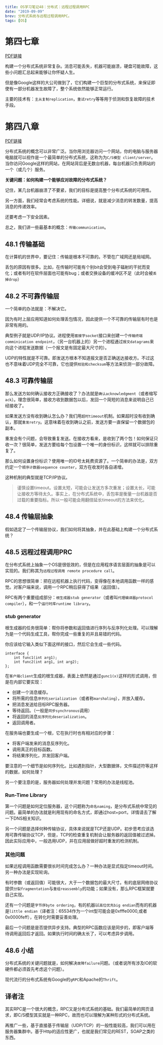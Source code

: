 ```yaml lw-blog-meta
title: OS学习笔记48：分布式：远程过程调用RPC
date: "2019-09-09"
brev: 分布式系统与远程过程调用RPC。
tags: [OS]
```


# 第四七章 <A Dialogue on Distribution>

[PDF链接](http://pages.cs.wisc.edu/~remzi/OSTEP/dialogue-distribution.pdf)

构建一个分布式系统非常复杂。消息可能丢失，机器可能崩溃，硬盘可能故障，这些小问题汇总起来能够让你怀疑人生。

但是像Google这样的大公司做到了，它们构建一个巨型的分布式系统，来保证即使有一部分机器发生故障了，整个系统依然能够正常运行。

主要的技术有：`主从复制replication`，`重试retry`等等用于侦测和恢复故障的技术手段。

# 第四八章 <Distributed Systems>

[PDF链接](http://pages.cs.wisc.edu/~remzi/OSTEP/dist-intro.pdf)

分布式系统的概念可以非常广泛。当你用浏览器访问一个网站，你的电脑与服务器电脑就可以视作是一个最简单的分布式系统，这称为为`C/S模型 client/server`。当你访问Google这样的网站，在网站背后是无数台机器，每台机器只负责网站的一个（或几个）服务。

**关键问题：如何构建一个能够应对故障的分布式系统？**

记住，某几台机器崩溃了不要紧，我们的目标是提高整个分布式系统的可用性。

另一方面，我们经常会考虑系统的性能。详细说，就是减少消息的转发数量，提高消息的传递效率。

还要考虑一下安全因素。

总之，我们讲一些最基本的概念：`传输communication`。

## 48.1 传输基础

在计算机的世界中，要记住：传输是根本不可靠的。不管在广域网还是局域网。

丢包的原因有很多。比如，在传输时可能有个别bit会受到电子辐射的干扰而变化；或者有时在软件层面也可能有bug；或者交换设备的缓冲区不足（此时会被`丢掉drop`）

## 48.2 不可靠传输层

一个简单的办法就是：不解决它。

因为有时上层应用知道如何处理丢包情况，因此提供一个不可靠的传输层有时也是非常有用的。

典型例子就是UDP/IP协议。进程使用`套接字socket`接口来创建一个`传输终端comminication endpoint`，（另一台机器上的）另一个进程通过`报文datagrams`来向这个进程发送数据（一个报文是有固定最大尺寸的）。

UDP的特性就是不可靠。即发送方根本不知道报文是否正确送达接收方。不过这也不意味着UDP完全不可靠，它也提供`校验和checksum`等方法来侦测一部分故障。

## 48.3 可靠传输层

那么发送方如何确认接收方正确接收了？办法就是`确认acknowledgment`（或者缩写`ack`）。理念很简单，接收方收到数据包以后，发回一个简短的消息来说明自己已经接收了。

如果发送方没有收到确认怎么办？我们用`超时timeout`机制。如果超时没有收到确认，那就`重发retry`。这意味着在收到确认之前，发送方要一直保留一个数据包的副本。

重发会有个问题，会导致重复发送。在接收方看来，是收到了两个包！如何保证只收一次？很简单，发送方要给每个包设置一个唯一的身份标识，这样就可以排除重复了。

那么如何设置身份标识？使用唯一的ID号太耗费资源了。一个简单的办法是，双方约定一个`顺序计数器sequence counter`，双方在收发时各自递增。

这种机制的典型就是TCP/IP协议。

> 谨慎设置timeout。设置太短，可能会让发送方多次重发；设置太长，可能让接收方等待太久。事实上，在分布式系统中，丢包率是衡量一台机器是否过载的重要指标。所以一般可能会用翻倍延长timeout的方法来优化。

## 48.4 传输层抽象

假如选定了一个传输层协议，我们如何将其抽象，并在此基础上构建一个分布式系统？

## 48.5 远程过程调用PRC

在分布式系统上抽象一个OS是很低效的，但是在应用程序语言层面的抽象是可以实现的。我们称其为`远程过程调用 remote procedure call`。

RPC的思想很简单：把在远程机器上执行代码，变得像在本地调用函数一样的感觉。对客户端来说，调用一个RPC稍后获得了结果（返回值）。

RPC有两个重要组成部分：`根生成器stub generator`（或者叫`代理编译器protocol compiler`），和一个`运行时库runtime library`。

### stub generator

根生成器的任务很简单：帮你将参数和返回值进行序列与反序列化处理。可以理解为是一个代码生成工具，帮你完成一些重复的并且易错的代码。

你应该给它输入类似下面这样的接口，然后它会生成一些代码。

```text
interface {
    int func1(int arg1);
    int func2(int arg1, int arg2);
};
```

在`客户端client`生成的根生成器，表面上依然是通过`gunc1(x)`这样的形式调用，但是在内部它要实现：

- 创建一个消息缓存。
- 将所需的信息`序列化serialization`（或者称`marshaling`），并放入缓存。
- 把消息发送给目标RPC服务器。
- 等待返回。（一般是`同步synchronous`调用）
- 将返回的消息`反序列化deserialization`。
- 返回调用者。

在服务端也要生成一个根，它在执行时也有相对应的步骤：

- 将客户端发来的消息反序列化。
- 调用真正的目标函数。
- 将结果序列化，并发回客户端。

要注意的一个细节是如何序列化。比如遇到指针，大型数据体，文件描述符等这样的数据，如何处理？

另一个要注意的是，服务器如何处理并发问题？常用的办法是线程池。

### Run-Time Library

第一个问题是如何定位服务器，这个问题称为`命名naming`，是分布式系统中常见的问题。最简单的办法就是利用现有的命名方式，即通过host+port，详情请去了解一下DNS相关知识。

另一个问题是选择何种传输协议，具体来说就是TCP还是UDP。初步思考应该选用可靠传输协议TCP，但是，TCP的检查重复机制会让服务器的返回值被过滤掉。因此实际应用中，一般选用UDP，并在应用层做好超时重发的检测机制。

### 其他问题

如果远程调用函数需要很长时间完成怎么办？一种办法是显式指定timeout时间。另一种办法是实现轮询。

有时参数（或返回值）可能很大，大于一个数据包的最大尺寸。有的底层网络协议提供`分裂fragmentation`与`重组reassembly`的功能；如果没有，那么RPC框架就要自己实现。

还有一个问题是`字节序byte ordering`，有的机器以`高位优先big endian`而有的机器是`little endian`（译者注：65534作为一个int型可能会是0xfffe0000,或者0x0000feff），在转化时需要妥善处理。

最后一个问题是是否提供异步支持。典型的RPC函数应该是同步的，即客户端等待调用返回后才返回。如果执行时间的确太长了，可以考虑异步调用。

## 48.6 小结

分布式系统的关键问题就是，如何解决`故障failure`问题。（或者说所有涉及IO的软硬件都必须首先考虑这个问题）。

现代流行的分布式系统有Google的`gRPC`和Apache的`Thrift`。

## 译者注

其实RPC是一个很大的概念，RPC又是分布式系统的基础。我们最简单的网页请求，即C/S模型其实就是一种RPC，故而也可以理解为某种形式的分布式系统。

再推广一些，基于直接基于传输层（UDP/TCP）的一般性能较高，我们可以用在服务器集群中。基于Http的适应性更广，也就是我们常见的REST，SOAP之类的东西。

